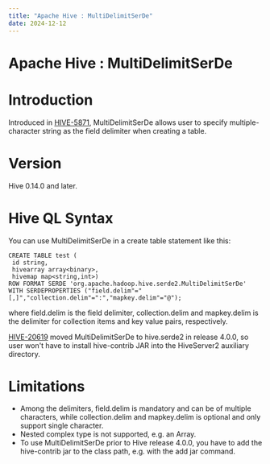 ```yaml
---
title: "Apache Hive : MultiDelimitSerDe"
date: 2024-12-12
---
```


# Apache Hive : MultiDelimitSerDe

# Introduction

Introduced in [HIVE-5871](https://issues.apache.org/jira/browse/HIVE-5871), MultiDelimitSerDe allows user to specify multiple-character string as the field delimiter when creating a table.

# Version

Hive 0.14.0 and later.

# Hive QL Syntax

  

You can use MultiDelimitSerDe in a create table statement like this:

```
CREATE TABLE test (
 id string,
 hivearray array<binary>,
 hivemap map<string,int>) 
ROW FORMAT SERDE 'org.apache.hadoop.hive.serde2.MultiDelimitSerDe'                  
WITH SERDEPROPERTIES ("field.delim"="[,]","collection.delim"=":","mapkey.delim"="@");
```

where field.delim is the field delimiter, collection.delim and mapkey.delim is the delimiter for collection items and key value pairs, respectively. 

[HIVE-20619](https://issues.apache.org/jira/browse/HIVE-20619) moved MultiDelimitSerDe to hive.serde2 in release 4.0.0, so user won't have to install hive-contrib JAR into the HiveServer2 auxiliary directory.

# Limitations

* Among the delimiters, field.delim is mandatory and can be of multiple characters, while collection.delim and mapkey.delim is optional and only support single character.
* Nested complex type is not supported, e.g. an Array<Array>.
* To use MultiDelimitSerDe prior to Hive release 4.0.0, you have to add the hive-contrib jar to the class path, e.g. with the add jar command.


